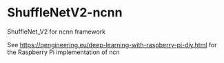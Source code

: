# ShuffleNetV2-ncnn
ShuffleNet_V2 for ncnn framework

See https://qengineering.eu/deep-learning-with-raspberry-pi-diy.html for the Raspberry Pi implementation of ncn
